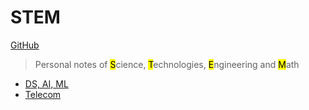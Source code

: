 # STEM

[GitHub](https://github.com/somidad/stem-notes)

> Personal notes of <mark>S</mark>cience, <mark>T</mark>echnologies, <mark>E</mark>ngineering and <mark>M</mark>ath


- [DS, AI, ML](./DS,%20AI,%20ML/README.md)
- [Telecom](./Telecom/README.md)